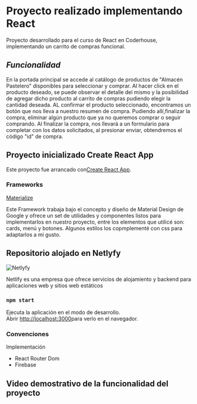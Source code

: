 # Proyecto realizado implementando React

Proyecto desarrollado para el curso de React en Coderhouse,
implementando un carrito de compras funcional.

## _Funcionalidad_

En la portada principal se accede al catálogo de productos de "Almacén Pastelero" disponibles para seleccionar y comprar.
Al hacer click en el producto deseado, se puede observar el detalle del mismo y la posibilidad de agregar dicho producto al carrito de compras pudiendo elegir la cantidad deseada.
AL confirmar el producto seleccionado, encontramos un botón que nos lleva a nuestro resumen de compra.
Pudiendo allí,finalizar la compra, eliminar algún producto que ya no queremos comprar o seguir comprando.
Al finalizar la compra, nos llevará a un formulario para completar con los datos solicitados, al presionar enviar, obtendremos el código "id" de compra.


## Proyecto inicializado Create React App

Este proyecto fue arrancado con[Create React App](https://github.com/facebook/create-react-app).

### Frameworks

 [Materialize](http://www.materializecss.com)

 Este Framework trabaja bajo el concepto y diseño de Material Design de Google y ofrece un set de utilidades y componentes listos para implementarlos en nuestro proyecto, entre los elementos que utilicé  son: cards, menú y botones. Algunos estilos los copmplementé con css para adaptarlos a mi gusto.

## Repositorio alojado en Netlyfy

![Netlyfy](https://ecommerce-pastelero.netlify.app/)

Netlify es una empresa que ofrece servicios de alojamiento y backend para aplicaciones web y sitios web estáticos


### `npm start`

Ejecuta la aplicación en el modo de desarrollo.\
Abrir [http://localhost:3000](http://localhost:3000)para verlo en el navegador.

### Convenciones

Implementación 
- React Router Dom
- Firebase

## Video demostrativo de la funcionalidad del proyecto 




